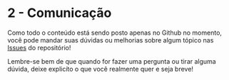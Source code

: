 # 2 - Comunicação
Como todo o conteúdo está sendo posto apenas no Github no momento, você pode mandar suas dúvidas ou melhorias sobre algum tópico nas [Issues](https://github.com/NiumXp/regex4noobs/issues) do repositório!

Lembre-se bem de que quando for fazer uma pergunta ou tirar alguma dúvida, deixe explicíto o que você realmente quer e seja breve!
